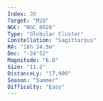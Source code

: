```yaml
---
Index: 28
Target: "M28"
NGC: "NGC 6626"
Type: "Globular Cluster"
Constellation: "Sagittarius"
RA: "18h 24.5m"
Dec: "-24°52"
Magnitude: "6.8"
Size: "11.2"
DistanceLy: "17,900"
Season: "Summer"
Difficulty: "Easy"
---
```

